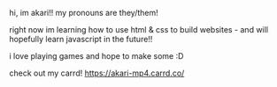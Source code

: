 hi, im akari!!
my pronouns are they/them!

right now im learning how to use html & css to build websites - and will hopefully learn javascript in the future!!

i love playing games and hope to make some :D

check out my carrd! https://akari-mp4.carrd.co/
